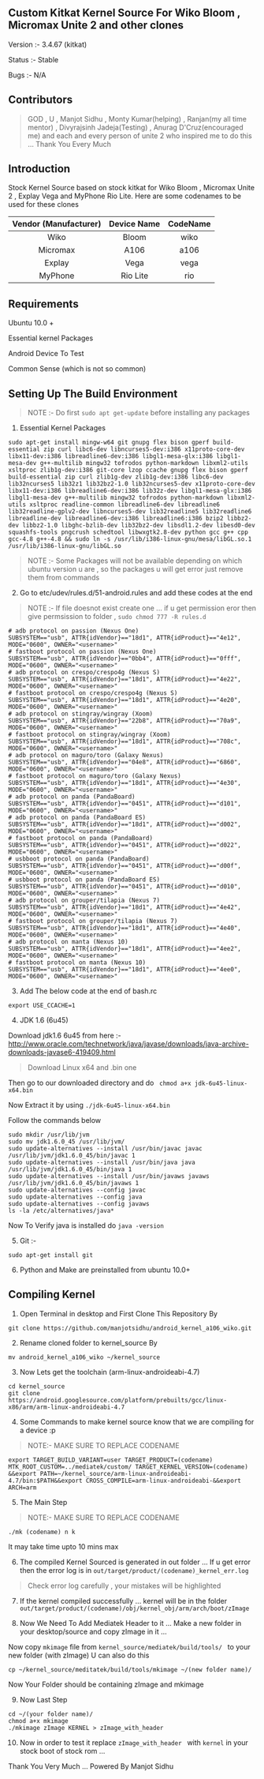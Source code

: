 Custom Kitkat Kernel Source For Wiko Bloom , Micromax Unite 2 and other clones
------
Version :- 3.4.67 (kitkat)

Status :- Stable

Bugs :- N/A

Contributors
------
>GOD , U , Manjot Sidhu , Monty Kumar(helping) , Ranjan(my all time mentor) , Divyrajsinh Jadeja(Testing) , Anurag D'Cruz(encouraged me) and each and every person of unite 2 who inspired me to do this ... Thank You Every Much 

Introduction
------
Stock Kernel Source based on stock kitkat for Wiko Bloom , Micromax Unite 2 , Explay Vega and MyPhone Rio Lite.
Here are some codenames to be used for these clones

| Vendor (Manufacturer)| Device Name   | CodeName  |
|:-------------:|:-------------:|:---------:|
| Wiko          | Bloom         |   wiko    |
| Micromax      | A106          |   a106    |
| Explay        | Vega          |   vega    |
| MyPhone       | Rio Lite      |   rio     |

Requirements
------
Ubuntu 10.0 + 

Essential kernel Packages

Android Device To Test

Common Sense (which is not so common)

Setting Up The Build Environment
------
>NOTE :- Do first ```sudo apt get-update``` before installing any packages 

1. Essential Kernel Packages
 ```
sudo apt-get install mingw-w64 git gnupg flex bison gperf build-essential zip curl libc6-dev libncurses5-dev:i386 x11proto-core-dev libx11-dev:i386 libreadline6-dev:i386 libgl1-mesa-glx:i386 libgl1-mesa-dev g++-multilib mingw32 tofrodos python-markdown libxml2-utils xsltproc zlib1g-dev:i386 git-core lzop ccache gnupg flex bison gperf build-essential zip curl zlib1g-dev zlib1g-dev:i386 libc6-dev lib32ncurses5 lib32z1 lib32bz2-1.0 lib32ncurses5-dev x11proto-core-dev libx11-dev:i386 libreadline6-dev:i386 lib32z-dev libgl1-mesa-glx:i386 libgl1-mesa-dev g++-multilib mingw32 tofrodos python-markdown libxml2-utils xsltproc readline-common libreadline6-dev libreadline6 lib32readline-gplv2-dev libncurses5-dev lib32readline5 lib32readline6 libreadline-dev libreadline6-dev:i386 libreadline6:i386 bzip2 libbz2-dev libbz2-1.0 libghc-bzlib-dev lib32bz2-dev libsdl1.2-dev libesd0-dev squashfs-tools pngcrush schedtool libwxgtk2.8-dev python gcc g++ cpp gcc-4.8 g++-4.8 && sudo ln -s /usr/lib/i386-linux-gnu/mesa/libGL.so.1 /usr/lib/i386-linux-gnu/libGL.so
 ```
 >NOTE :- Some Packages will not be available depending on which ubuntu version u are , so the packages u will get error just remove them from commands
 
 
 2. Go to etc/udev/rules.d/51-android.rules  and add these codes at the end
 >NOTE :- If file doesnot exist create one ... if u get permission eror then give permsission to folder , ```sudo chmod 777 -R rules.d```
 ```
 # adb protocol on passion (Nexus One)
SUBSYSTEM=="usb", ATTR{idVendor}=="18d1", ATTR{idProduct}=="4e12", MODE="0600", OWNER="<username>"
# fastboot protocol on passion (Nexus One)
SUBSYSTEM=="usb", ATTR{idVendor}=="0bb4", ATTR{idProduct}=="0fff", MODE="0600", OWNER="<username>"
# adb protocol on crespo/crespo4g (Nexus S)
SUBSYSTEM=="usb", ATTR{idVendor}=="18d1", ATTR{idProduct}=="4e22", MODE="0600", OWNER="<username>"
# fastboot protocol on crespo/crespo4g (Nexus S)
SUBSYSTEM=="usb", ATTR{idVendor}=="18d1", ATTR{idProduct}=="4e20", MODE="0600", OWNER="<username>"
# adb protocol on stingray/wingray (Xoom)
SUBSYSTEM=="usb", ATTR{idVendor}=="22b8", ATTR{idProduct}=="70a9", MODE="0600", OWNER="<username>"
# fastboot protocol on stingray/wingray (Xoom)
SUBSYSTEM=="usb", ATTR{idVendor}=="18d1", ATTR{idProduct}=="708c", MODE="0600", OWNER="<username>"
# adb protocol on maguro/toro (Galaxy Nexus)
SUBSYSTEM=="usb", ATTR{idVendor}=="04e8", ATTR{idProduct}=="6860", MODE="0600", OWNER="<username>"
# fastboot protocol on maguro/toro (Galaxy Nexus)
SUBSYSTEM=="usb", ATTR{idVendor}=="18d1", ATTR{idProduct}=="4e30", MODE="0600", OWNER="<username>"
# adb protocol on panda (PandaBoard)
SUBSYSTEM=="usb", ATTR{idVendor}=="0451", ATTR{idProduct}=="d101", MODE="0600", OWNER="<username>"
# adb protocol on panda (PandaBoard ES)
SUBSYSTEM=="usb", ATTR{idVendor}=="18d1", ATTR{idProduct}=="d002", MODE="0600", OWNER="<username>"
# fastboot protocol on panda (PandaBoard)
SUBSYSTEM=="usb", ATTR{idVendor}=="0451", ATTR{idProduct}=="d022", MODE="0600", OWNER="<username>"
# usbboot protocol on panda (PandaBoard)
SUBSYSTEM=="usb", ATTR{idVendor}=="0451", ATTR{idProduct}=="d00f", MODE="0600", OWNER="<username>"
# usbboot protocol on panda (PandaBoard ES)
SUBSYSTEM=="usb", ATTR{idVendor}=="0451", ATTR{idProduct}=="d010", MODE="0600", OWNER="<username>"
# adb protocol on grouper/tilapia (Nexus 7)
SUBSYSTEM=="usb", ATTR{idVendor}=="18d1", ATTR{idProduct}=="4e42", MODE="0600", OWNER="<username>"
# fastboot protocol on grouper/tilapia (Nexus 7)
SUBSYSTEM=="usb", ATTR{idVendor}=="18d1", ATTR{idProduct}=="4e40", MODE="0600", OWNER="<username>"
# adb protocol on manta (Nexus 10)
SUBSYSTEM=="usb", ATTR{idVendor}=="18d1", ATTR{idProduct}=="4ee2", MODE="0600", OWNER="<username>"
# fastboot protocol on manta (Nexus 10)
SUBSYSTEM=="usb", ATTR{idVendor}=="18d1", ATTR{idProduct}=="4ee0", MODE="0600", OWNER="<username>"
```
3. Add The below code at the end of bash.rc
```
export USE_CCACHE=1
```
4. JDK 1.6 (6u45)

Download jdk1.6 6u45 from here :- http://www.oracle.com/technetwork/java/javase/downloads/java-archive-downloads-javase6-419409.html
>Download Linux x64 and .bin one

Then go to our downloaded directory and do ``` chmod a+x jdk-6u45-linux-x64.bin```  

Now Extract it by using ```./jdk-6u45-linux-x64.bin  ```

Follow the commands below
```
sudo mkdir /usr/lib/jvm
sudo mv jdk1.6.0_45 /usr/lib/jvm/  
sudo update-alternatives --install /usr/bin/javac javac /usr/lib/jvm/jdk1.6.0_45/bin/javac 1  
sudo update-alternatives --install /usr/bin/java java /usr/lib/jvm/jdk1.6.0_45/bin/java 1  
sudo update-alternatives --install /usr/bin/javaws javaws /usr/lib/jvm/jdk1.6.0_45/bin/javaws 1 
sudo update-alternatives --config javac  
sudo update-alternatives --config java  
sudo update-alternatives --config javaws
ls -la /etc/alternatives/java*
```
Now To Verify java is installed do ```java -version```

5. Git :-
```
sudo apt-get install git
```
6. Python and Make are preinstalled from ubuntu 10.0+

Compiling Kernel
------

1. Open Terminal in desktop and First Clone This Repository By 
```
git clone https://github.com/manjotsidhu/android_kernel_a106_wiko.git
```
2. Rename cloned folder to kernel_source By
```
mv android_kernel_a106_wiko ~/kernel_source
```

3. Now Lets get the toolchain (arm-linux-androideabi-4.7)
```
cd kernel_source
git clone https://android.googlesource.com/platform/prebuilts/gcc/linux-x86/arm/arm-linux-androideabi-4.7
```

4. Some Commands to make kernel source know that we are compiling for a device :p
> NOTE:- MAKE SURE TO REPLACE CODENAME 
```
export TARGET_BUILD_VARIANT=user TARGET_PRODUCT=(codename) MTK_ROOT_CUSTOM=../mediatek/custom/ TARGET_KERNEL_VERSION=(codename) &&export PATH=~/kernel_source/arm-linux-androideabi-4.7/bin:$PATH&&export CROSS_COMPILE=arm-linux-androideabi-&&export ARCH=arm
````

5. The Main Step 
> NOTE:- MAKE SURE TO REPLACE CODENAME
```
./mk (codename) n k
```
It may take time upto 10 mins max 

6. The compiled Kernel Sourced is generated in out folder ... If u get error then the error log is in ```out/target/product/(codename)_kernel_err.log ```
>Check error log carefully , your mistakes will be highlighted

7. If the kernel compiled successfully ... kernel will be in the folder ```out/target/product/(codename)/obj/kernel_obj/arm/arch/boot/zImage ```

8. Now We Need To Add Mediatek Header to it ... Make a new folder in your desktop/source and copy zImage in it ... 

Now copy ```mkimage``` file from ```kernel_source/mediatek/build/tools/ ``` to your new folder (with zImage)
U can also do this
```
cp ~/kernel_source/meditatek/build/tools/mkimage ~/(new folder name)/
```

Now Your Folder should be containing zImage and mkimage

9. Now Last Step
```
cd ~/(your folder name)/
chmod a+x mkimage
./mkimage zImage KERNEL > zImage_with_header
```

10. Now in order to test it replace ```zImage_with_header ``` with ```kernel``` in your stock boot of stock rom ...

Thank You Very Much ...
Powered By Manjot Sidhu
